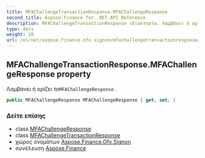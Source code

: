 ```yaml
---
title: MFAChallengeTransactionResponse.MFAChallengeResponse
second_title: Aspose.Finance for .NET API Reference
description: MFAChallengeTransactionResponse ιδιοκτησία. Λαμβάνει ή ορίζει τοMFAChallengeResponse .
type: docs
weight: 20
url: /el/net/aspose.finance.ofx.signon/mfachallengetransactionresponse/mfachallengeresponse/
---
```

## MFAChallengeTransactionResponse.MFAChallengeResponse property

Λαμβάνει ή ορίζει το`MFAChallengeResponse` .

```csharp
public MFAChallengeResponse MFAChallengeResponse { get; set; }
```

### Δείτε επίσης

* class [MFAChallengeResponse](../../mfachallengeresponse/)
* class [MFAChallengeTransactionResponse](../)
* χώρος ονομάτων [Aspose.Finance.Ofx.Signon](../../mfachallengetransactionresponse/)
* συνέλευση [Aspose.Finance](../../../)


